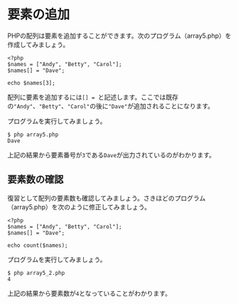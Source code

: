 # 要素の追加

PHPの配列は要素を追加することができます。次のプログラム（array5.php）を作成してみましょう。

```
<?php
$names = ["Andy", "Betty", "Carol"];
$names[] = "Dave";

echo $names[3];
```

配列に要素を追加するには`[] = `と記述します。ここでは既存の`"Andy"`、`"Betty"`、`"Carol"`の後に`"Dave"`が追加されることになります。

プログラムを実行してみましょう。

```
$ php array5.php
Dave
```

上記の結果から要素番号が`3`である`Dave`が出力されているのがわかります。

## 要素数の確認

復習として配列の要素数も確認してみましょう。さきほどのプログラム（array5.php）を次のように修正してみましょう。

```
<?php
$names = ["Andy", "Betty", "Carol"];
$names[] = "Dave";

echo count($names);
```

プログラムを実行してみましょう。

```
$ php array5_2.php
4
```

上記の結果から要素数が`4`となっていることがわかります。





